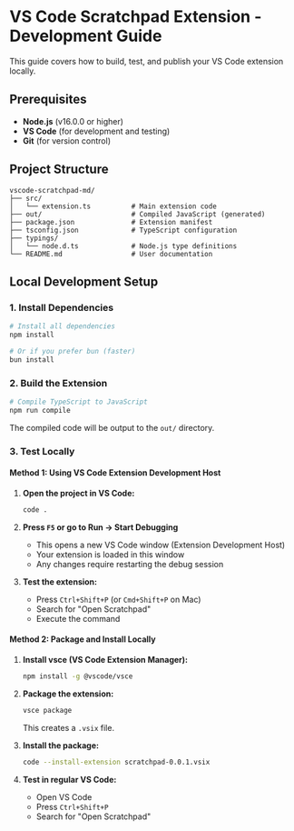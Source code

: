 # VS Code Scratchpad Extension - Development Guide

This guide covers how to build, test, and publish your VS Code extension locally.

## Prerequisites

- **Node.js** (v16.0.0 or higher)
- **VS Code** (for development and testing)
- **Git** (for version control)

## Project Structure

```
vscode-scratchpad-md/
├── src/
│   └── extension.ts          # Main extension code
├── out/                      # Compiled JavaScript (generated)
├── package.json              # Extension manifest
├── tsconfig.json             # TypeScript configuration
├── typings/
│   └── node.d.ts             # Node.js type definitions
└── README.md                 # User documentation
```

## Local Development Setup

### 1. Install Dependencies

```bash
# Install all dependencies
npm install

# Or if you prefer bun (faster)
bun install
```

### 2. Build the Extension

```bash
# Compile TypeScript to JavaScript
npm run compile
```

The compiled code will be output to the `out/` directory.

### 3. Test Locally

#### Method 1: Using VS Code Extension Development Host

1. **Open the project in VS Code:**
   ```bash
   code .
   ```

2. **Press `F5` or go to Run → Start Debugging**
   - This opens a new VS Code window (Extension Development Host)
   - Your extension is loaded in this window
   - Any changes require restarting the debug session

3. **Test the extension:**
   - Press `Ctrl+Shift+P` (or `Cmd+Shift+P` on Mac)
   - Search for "Open Scratchpad"
   - Execute the command

#### Method 2: Package and Install Locally

1. **Install vsce (VS Code Extension Manager):**
   ```bash
   npm install -g @vscode/vsce
   ```

2. **Package the extension:**
   ```bash
   vsce package
   ```
   This creates a `.vsix` file.

3. **Install the package:**
   ```bash
   code --install-extension scratchpad-0.0.1.vsix
   ```

4. **Test in regular VS Code:**
   - Open VS Code
   - Press `Ctrl+Shift+P`
   - Search for "Open Scratchpad"
